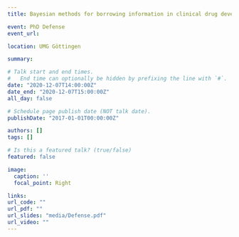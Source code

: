 ```yaml
---
title: Bayesian methods for borrowing information in clinical drug development

event: PhD Defense
event_url: 

location: UMG Göttingen

summary: 

# Talk start and end times.
#   End time can optionally be hidden by prefixing the line with `#`.
date: "2020-12-07T14:00:00Z"
date_end: "2020-12-07T15:00:00Z"
all_day: false

# Schedule page publish date (NOT talk date).
publishDate: "2017-01-01T00:00:00Z"

authors: []
tags: []

# Is this a featured talk? (true/false)
featured: false

image:
  caption: ''
  focal_point: Right

links:
url_code: ""
url_pdf: ""
url_slides: "media/Defense.pdf"
url_video: ""
---
```

